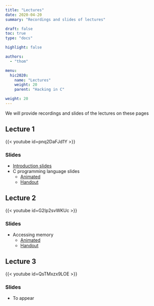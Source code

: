 ```yaml
---
title: "Lectures"
date: 2020-04-20
summary: "Recordings and slides of lectures"

draft: false
toc: true
type: "docs"

highlight: false

authors:
  - "thom"

menu:
  hic2020:
    name: "Lectures"
    weight: 20
    parent: "Hacking in C"

weight: 20
---
```


We will provide recordings and slides of the lectures on these pages

## Lecture 1

{{< youtube id=pnq2DaFJd1Y >}}

### Slides
* [Introduction slides](introduction-handout-nonotes.pdf)
* C programming language slides
  * [Animated](c-programming-overlays-nonotes.pdf)
  * [Handout](c-programming-handout-nonotes.pdf)

## Lecture 2

{{< youtube id=G2Ip2svWKUc >}}

### Slides

* Accessing memory
  * [Animated](pointers-overlays-nonotes.pdf)
  * [Handout](pointers-handout-nonotes.pdf)

## Lecture 3

{{< youtube id=QsTMxzx9LOE >}}

### Slides

* To appear
